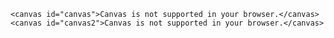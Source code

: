 <html>
  <head>
        <title>HTML5 Canvas Matrix Effect</title>
				<link rel='stylesheet' href = 'style.css'>
  </head>
  <body>

    <canvas id="canvas">Canvas is not supported in your browser.</canvas>
    <canvas id="canvas2">Canvas is not supported in your browser.</canvas>
</body>
<script src = 'index.js' type='text/javascript'></script>
</html>

